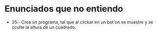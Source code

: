# Enunciados que no entiendo

- 25.- Crea un programa, tal que al clickar en un bot'on se muestre y se oculte la altura de un cuadrado.